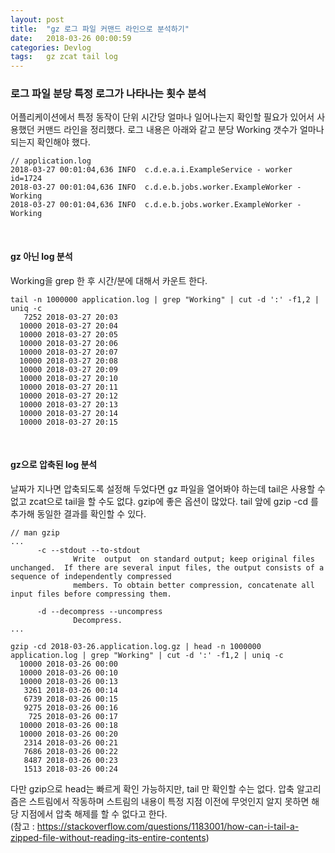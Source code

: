 ```yaml
---
layout: post
title:  "gz 로그 파일 커맨드 라인으로 분석하기"
date:   2018-03-26 00:00:59
categories: Devlog
tags:   gz zcat tail log 
---
```


### 로그 파일 분당 특정 로그가 나타나는 횟수 분석
어플리케이션에서 특정 동작이 단위 시간당 얼마나 일어나는지 확인할 필요가 있어서 사용했던 커맨드 라인을 정리했다.
로그 내용은 아래와 같고 분당 Working 갯수가 얼마나 되는지 확인해야 했다.

```
// application.log
2018-03-27 00:01:04,636 INFO  c.d.e.a.i.ExampleService - worker id=1724
2018-03-27 00:01:04,636 INFO  c.d.e.b.jobs.worker.ExampleWorker - Working
2018-03-27 00:01:04,636 INFO  c.d.e.b.jobs.worker.ExampleWorker - Working
```

<br/>

#### gz 아닌 log 분석
Working을 grep 한 후 시간/분에 대해서 카운트 한다. 

```
tail -n 1000000 application.log | grep "Working" | cut -d ':' -f1,2 | uniq -c
   7252 2018-03-27 20:03
  10000 2018-03-27 20:04
  10000 2018-03-27 20:05
  10000 2018-03-27 20:06
  10000 2018-03-27 20:07
  10000 2018-03-27 20:08
  10000 2018-03-27 20:09
  10000 2018-03-27 20:10
  10000 2018-03-27 20:11
  10000 2018-03-27 20:12
  10000 2018-03-27 20:13
  10000 2018-03-27 20:14
  10000 2018-03-27 20:15
```

<br/>

#### gz으로 압축된 log 분석
날짜가 지나면 압축되도록 설정해 두었다면 gz 파일을 열어봐야 하는데 tail은 사용할 수 없고 zcat으로 tail을 할 수도 없댜. 
gzip에 좋은 옵션이 많았다. tail 앞에 gzip -cd 를 추가해 동일한 결과를 확인할 수 있다.
```
// man gzip
... 
      -c --stdout --to-stdout
              Write  output  on standard output; keep original files unchanged.  If there are several input files, the output consists of a sequence of independently compressed
              members. To obtain better compression, concatenate all input files before compressing them.

      -d --decompress --uncompress
              Decompress.
...
```


```
gzip -cd 2018-03-26.application.log.gz | head -n 1000000 application.log | grep "Working" | cut -d ':' -f1,2 | uniq -c
  10000 2018-03-26 00:00
  10000 2018-03-26 00:10
  10000 2018-03-26 00:13
   3261 2018-03-26 00:14
   6739 2018-03-26 00:15
   9275 2018-03-26 00:16
    725 2018-03-26 00:17
  10000 2018-03-26 00:18
  10000 2018-03-26 00:20
   2314 2018-03-26 00:21
   7686 2018-03-26 00:22
   8487 2018-03-26 00:23
   1513 2018-03-26 00:24
```

다만 gzip으로 head는 빠르게 확인 가능하지만, tail 만 확인할 수는 없다. 압축 알고리즘은 스트림에서 작동하며 스트림의 내용이 특정 지점 이전에 무엇인지 알지 못하면 해당 지점에서 압축 해제를 할 수 없다고 한다. <br/>
(참고 : https://stackoverflow.com/questions/1183001/how-can-i-tail-a-zipped-file-without-reading-its-entire-contents)

